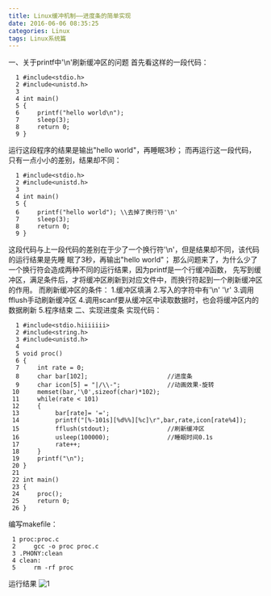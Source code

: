 ```yaml
---
title: Linux缓冲机制——进度条的简单实现
date: 2016-06-06 08:35:25
categories: Linux
tags: Linux系统篇
---
```

一、关于printf中'\n'刷新缓冲区的问题
   首先看这样的一段代码：

	  1 #include<stdio.h>
	  2 #include<unistd.h>
	  3 
	  4 int main()
	  5 {
	  6     printf("hello world\n");
	  7     sleep(3);                                                
	  8     return 0;
	  9 }
   运行这段程序的结果是输出"hello world"，再睡眠3秒；
   而再运行这一段代码，只有一点小小的差别，结果却不同：

	  1 #include<stdio.h>
	  2 #include<unistd.h>
	  3 
	  4 int main()
	  5 {
	  6     printf("hello world"); \\去掉了换行符'\n'
	  7     sleep(3);                                                
	  8     return 0;
	  9 }
   这段代码与上一段代码的差别在于少了一个换行符'\n'，但是结果却不同，该代码的运行结果是先睡
   眠了3秒，再输出"hello world"；
   那么问题来了，为什么少了一个换行符会造成两种不同的运行结果，因为printf是一个行缓冲函数，
   先写到缓冲区，满足条件后，才将缓冲区刷新到对应文件中，而换行符起到一个刷新缓冲区的作用。
   而刷新缓冲区的条件：
   1.缓冲区填满
   2.写入的字符中有'\n' '\r'
   3.调用fflush手动刷新缓冲区
   4.调用scanf要从缓冲区中读取数据时，也会将缓冲区内的数据刷新
   5.程序结束
二、实现进度条
   实现代码：

	  1 #include<stdio.hiiiiiii>                                                                                              
	  2 #include<string.h>
	  3 #include<unistd.h>
	  4 
	  5 void proc()
	  6 {
	  7     int rate = 0;
	  8     char bar[102];                      //进度条
	  9     char icon[5] = "|/\\-";             //动画效果-旋转
	 10     memset(bar,'\0',sizeof(char)*102);
	 11     while(rate < 101)
	 12     {
	 13          bar[rate]= '=';
	 14          printf("[%-101s][%d%%][%c]\r",bar,rate,icon[rate%4]);
	 15          fflush(stdout);                //刷新缓冲区
	 16          usleep(100000);                //睡眠时间0.1s
	 17          rate++;
	 18     }
	 19     printf("\n");
	 20 }
	 21 
	 22 int main()
	 23 {
	 24     proc();
	 25     return 0;
	 26 }
   编写makefile：
    
	 1 proc:proc.c
	 2     gcc -o proc proc.c                                       
	 3 .PHONY:clean
	 4 clean:
	 5     rm -rf proc
   运行结果
   ![1](http://o6lb63nu0.bkt.clouddn.com/task1.png)
